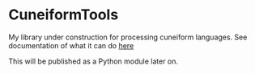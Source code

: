 # CuneiformTools

My library under construction for processing cuneiform languages. See documentation of what it can do [here](https://docs.google.com/document/d/1kW9DnCpXGICJ_ttOCO182G2jivE7_knVOZP_v6vdNPw/)

This will be published as a Python module later on.
